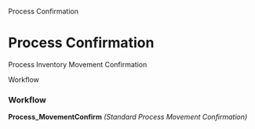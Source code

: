 
Process Confirmation
# Process Confirmation


Process Inventory Movement Confirmation

Workflow
### Workflow

**Process_MovementConfirm**
 *(Standard Process Movement Confirmation)*
